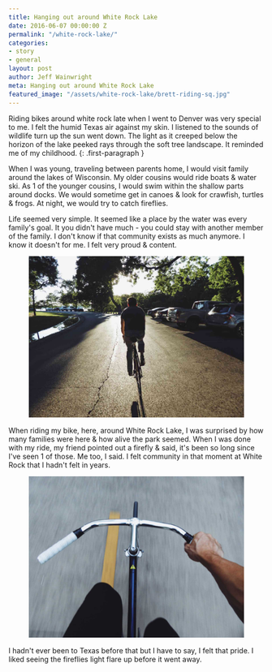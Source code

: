 ```yaml
---
title: Hanging out around White Rock Lake
date: 2016-06-07 00:00:00 Z
permalink: "/white-rock-lake/"
categories:
- story
- general
layout: post
author: Jeff Wainwright
meta: Hanging out around White Rock Lake
featured_image: "/assets/white-rock-lake/brett-riding-sq.jpg"
---
```


Riding bikes around white rock late when I went to Denver was very special to me. I felt the humid Texas air against my skin. I listened to the sounds of wildlife turn up the sun went down. The light as it creeped below the horizon of the lake peeked rays through the soft tree landscape. It reminded me of my childhood.
{: .first-paragraph }

When I was young, traveling between parents home, I would visit family around the lakes of Wisconsin. My older cousins would ride boats & water ski. As 1 of the younger cousins, I would swim within the shallow parts around docks. We would sometime get in canoes & look for crawfish, turtles & frogs. At night, we would try to catch fireflies.

Life seemed very simple. It seemed like a place by the water was every family's goal. It you didn't have much - you could stay with another member of the family. I don't know if that community exists as much anymore. I know it doesn't for me. I felt very proud & content.

<figure>
	<img src="/assets/white-rock-lake/brett-riding.jpg" alt="Brett Riding" />
</figure>

When riding my bike, here, around White Rock Lake, I was surprised by how many families were here & how alive the park seemed. When I was done with my ride, my friend pointed out a firefly & said, it's been so long since I've seen 1 of those. Me too, I said. I felt community in that moment at White Rock that I hadn't felt in years.

<figure>
	<img src="/assets/white-rock-lake/me-riding.jpg" alt="Me Riding" />
</figure>

I hadn't ever been to Texas before that but I have to say, I felt that pride. I liked seeing the fireflies light flare up before it went away.